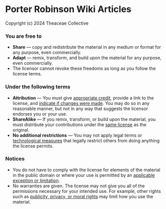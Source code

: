 # Porter Robinson Wiki Articles

Copyright (c) 2024 Theaceae Collective

### You are free to

- **Share** — copy and redistribute the material in any medium or format for any purpose, even commercially.
- **Adapt** — remix, transform, and build upon the material for any purpose, even commercially.
- The licensor cannot revoke these freedoms as long as you follow the license terms.

### Under the following terms

- **Attribution** — You must give [appropriate credit](https://creativecommons.org/licenses/by-sa/4.0/#ref-appropriate-credit), provide a link to the license, and [indicate if changes were made](https://creativecommons.org/licenses/by-sa/4.0/#ref-indicate-changes). You may do so in any reasonable manner, but not in any way that suggests the licensor endorses you or your use.
- **ShareAlike** — If you remix, transform, or build upon the material, you must distribute your contributions under the [same license](https://creativecommons.org/licenses/by-sa/4.0/#ref-same-license) as the original.
- **No additional restrictions** — You may not apply legal terms or [technological measures](https://creativecommons.org/licenses/by-sa/4.0/#ref-technological-measures) that legally restrict others from doing anything the license permits.

### Notices

- You do not have to comply with the license for elements of the material in the public domain or where your use is permitted by an [applicable exception or limitation](https://creativecommons.org/licenses/by-sa/4.0/#ref-exception-or-limitation).
- No warranties are given. The license may not give you all of the permissions necessary for your intended use. For example, other rights such as [publicity, privacy, or moral rights](https://creativecommons.org/licenses/by-sa/4.0/#ref-publicity-privacy-or-moral-rights) may limit how you use the material.
